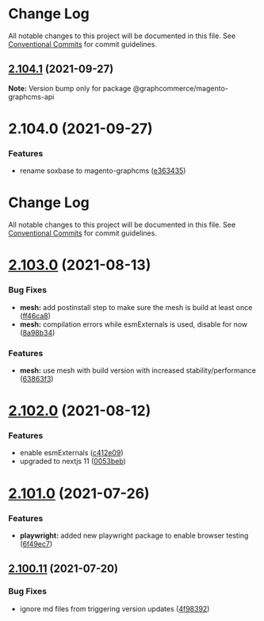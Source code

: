 # Change Log

All notable changes to this project will be documented in this file.
See [Conventional Commits](https://conventionalcommits.org) for commit guidelines.

## [2.104.1](https://github.com/ho-nl/m2-pwa/compare/@graphcommerce/magento-graphcms-api@2.104.0...@graphcommerce/magento-graphcms-api@2.104.1) (2021-09-27)

**Note:** Version bump only for package @graphcommerce/magento-graphcms-api





# 2.104.0 (2021-09-27)


### Features

* rename soxbase to magento-graphcms ([e363435](https://github.com/ho-nl/m2-pwa/commit/e3634350bffec27221f9b3d016789b2e5eda298d))





# Change Log

All notable changes to this project will be documented in this file. See
[Conventional Commits](https://conventionalcommits.org) for commit guidelines.

# [2.103.0](https://github.com/ho-nl/m2-pwa/compare/@graphcommerce/magento-graphcms-api@2.102.0...@graphcommerce/magento-graphcms-api@2.103.0) (2021-08-13)

### Bug Fixes

- **mesh:** add postinstall step to make sure the mesh is build at least once
  ([ff46ca8](https://github.com/ho-nl/m2-pwa/commit/ff46ca8ef481c4104823312013eb3810477bcace))
- **mesh:** compilation errors while esmExternals is used, disable for now
  ([8a98b34](https://github.com/ho-nl/m2-pwa/commit/8a98b34b3fa10aaa896455c292ccc429f7f9e752))

### Features

- **mesh:** use mesh with build version with increased stability/performance
  ([63863f3](https://github.com/ho-nl/m2-pwa/commit/63863f3a2df4d596819b85f3cf736c7f52f828c1))

# [2.102.0](https://github.com/ho-nl/m2-pwa/compare/@graphcommerce/magento-graphcms-api@2.101.2...@graphcommerce/magento-graphcms-api@2.102.0) (2021-08-12)

### Features

- enable esmExternals
  ([c412e09](https://github.com/ho-nl/m2-pwa/commit/c412e09e74cd72f7745da9d62f6e8066c46a6336))
- upgraded to nextjs 11
  ([0053beb](https://github.com/ho-nl/m2-pwa/commit/0053beb7ef597c190add7264256a0eaec35868da))

# [2.101.0](https://github.com/ho-nl/m2-pwa/compare/@graphcommerce/magento-graphcms-api@2.100.13...@graphcommerce/magento-graphcms-api@2.101.0) (2021-07-26)

### Features

- **playwright:** added new playwright package to enable browser testing
  ([6f49ec7](https://github.com/ho-nl/m2-pwa/commit/6f49ec7595563775b96ebf21c27e39da1282e8d9))

## [2.100.11](https://github.com/ho-nl/m2-pwa/compare/@graphcommerce/magento-graphcms-api@2.100.10...@graphcommerce/magento-graphcms-api@2.100.11) (2021-07-20)

### Bug Fixes

- ignore md files from triggering version updates
  ([4f98392](https://github.com/ho-nl/m2-pwa/commit/4f9839250b3a32d3070da5290e5efcc5e2243fba))
